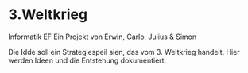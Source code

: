 # 3.Weltkrieg
Informatik EF
Ein Projekt von Erwin, Carlo, Julius & Simon

Die Idde soll ein Strategiespeil sien, das vom 3. Weltkrieg handelt.
Hier werden Ideen und die Entstehung dokumentiert.
